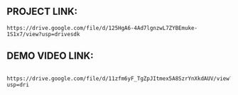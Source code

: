 ## PROJECT LINK:
    https://drive.google.com/file/d/125HgA6-4Ad7lgnzwL7ZYBEmuke-1S1x7/view?usp=drivesdk  
    
## DEMO VIDEO LINK:
     https://drive.google.com/file/d/11zfm6yF_TgZpJItmex5A8SzrYnXkdAUV/view?usp=dri
     
